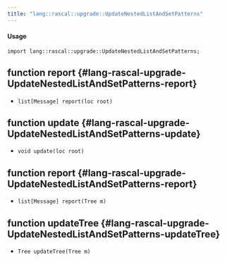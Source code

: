 ```yaml
---
title: "lang::rascal::upgrade::UpdateNestedListAndSetPatterns"
---
```


#### Usage

`import lang::rascal::upgrade::UpdateNestedListAndSetPatterns;`


## function report {#lang-rascal-upgrade-UpdateNestedListAndSetPatterns-report}

* ``list[Message] report(loc root)``

## function update {#lang-rascal-upgrade-UpdateNestedListAndSetPatterns-update}

* ``void update(loc root)``

## function report {#lang-rascal-upgrade-UpdateNestedListAndSetPatterns-report}

* ``list[Message] report(Tree m)``

## function updateTree {#lang-rascal-upgrade-UpdateNestedListAndSetPatterns-updateTree}

* ``Tree updateTree(Tree m)``

